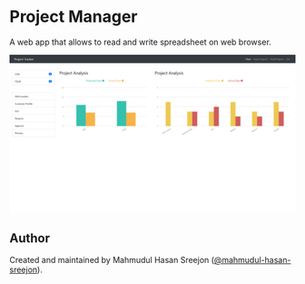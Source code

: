 # Project Manager

A web app that allows to read and write spreadsheet on web browser.

![demo](https://raw.githubusercontent.com/mahmudul-hasan-sreejon/php-spreadsheet/main/static/demo.png)

## Author

Created and maintained by Mahmudul Hasan Sreejon ([@mahmudul-hasan-sreejon](https://www.mahmudul-hasan-sreejon.com/)).
